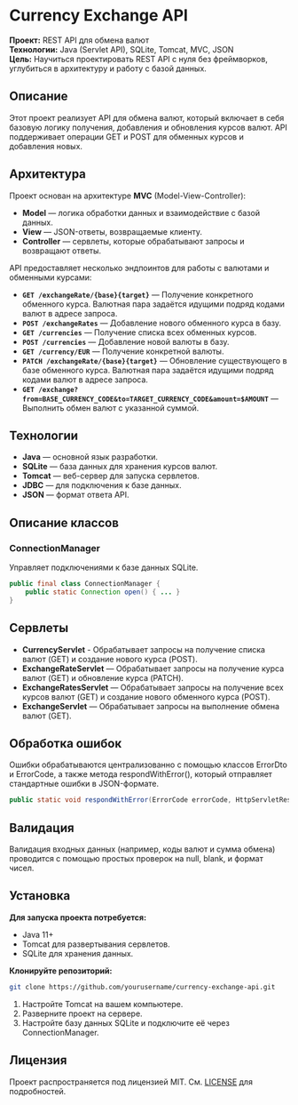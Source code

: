 # Currency Exchange API

**Проект:** REST API для обмена валют  
**Технологии:** Java (Servlet API), SQLite, Tomcat, MVC, JSON  
**Цель:** Научиться проектировать REST API с нуля без фреймворков, углубиться в архитектуру и работу с базой данных.

## Описание

Этот проект реализует API для обмена валют, который включает в себя базовую логику получения, добавления и обновления курсов валют. API поддерживает операции GET и POST для обменных курсов и добавления новых.

## Архитектура

Проект основан на архитектуре **MVC** (Model-View-Controller):

- **Model** — логика обработки данных и взаимодействие с базой данных.
- **View** — JSON-ответы, возвращаемые клиенту.
- **Controller** — сервлеты, которые обрабатывают запросы и возвращают ответы.

API предоставляет несколько эндпоинтов для работы с валютами и обменными курсами:

- **`GET /exchangeRate/{base}{target}`** — Получение конкретного обменного курса. Валютная пара задаётся идущими подряд кодами валют в адресе запроса.
- **`POST /exchangeRates`** — Добавление нового обменного курса в базу.
- **`GET /currencies`** — Получение списка всех обменных курсов.
- **`POST /currencies`** — Добавление новой валюты в базу.
- **`GET /currency/EUR`** — Получение конкретной валюты.
- **`PATCH /exchangeRate/{base}{target}`** — Обновление существующего в базе обменного курса. Валютная пара задаётся идущими подряд кодами валют в адресе запроса.
- **`GET /exchange?from=BASE_CURRENCY_CODE&to=TARGET_CURRENCY_CODE&amount=$AMOUNT`** — Выполнить обмен валют с указанной суммой.

## Технологии

- **Java** — основной язык разработки.
- **SQLite** — база данных для хранения курсов валют.
- **Tomcat** — веб-сервер для запуска сервлетов.
- **JDBC** — для подключения к базе данных.
- **JSON** — формат ответа API.

## Описание классов

### ConnectionManager
Управляет подключениями к базе данных SQLite.

```java
public final class ConnectionManager {
    public static Connection open() { ... }
}
```

## Сервлеты
- **CurrencyServlet** - Обрабатывает запросы на получение списка валют (GET) и создание нового курса (POST).
- **ExchangeRateServlet** — Обрабатывает запросы на получение курса валют (GET) и обновление курса (PATCH).
- **ExchangeRatesServlet** — Обрабатывает запросы на получение всех курсов валют (GET) и создание нового обменного курса (POST).
- **ExchangeServlet** — Обрабатывает запросы на выполнение обмена валют (GET).

## Обработка ошибок
Ошибки обрабатываются централизованно с помощью классов ErrorDto и ErrorCode, а также метода respondWithError(), который отправляет стандартные ошибки в JSON-формате.
```java
public static void respondWithError(ErrorCode errorCode, HttpServletResponse resp, Class<?> clazz) { ... }
```

## Валидация
Валидация входных данных (например, коды валют и сумма обмена) проводится с помощью простых проверок на null, blank, и формат чисел.

## Установка
**Для запуска проекта потребуется:**
- Java 11+
- Tomcat для развертывания сервлетов.
- SQLite для хранения данных.

**Клонируйте репозиторий:**

```bash
git clone https://github.com/yourusername/currency-exchange-api.git
```
1. Настройте Tomcat на вашем компьютере.
2. Разверните проект на сервере.
3. Настройте базу данных SQLite и подключите её через ConnectionManager.

## Лицензия
Проект распространяется под лицензией MIT. См. [LICENSE](LICENSE) для подробностей.
